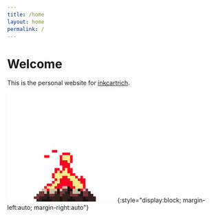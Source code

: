 ```yaml
---
title: /home
layout: home
permalink: /
---
```


# Welcome

This is the personal website for [inkcartrich](https://github.com/inkcartrich). 

![A pixel art campfire.](assets/campfire-crop2.gif){:style="display:block; margin-left:auto; margin-right:auto"}




